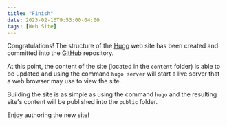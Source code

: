 ```yaml
---
title: "Finish"
date: 2023-02-16T9:53:00-04:00
tags: [Web Site]
---
```

Congratulations!  The structure of the [Hugo](https://gohugo.io/) web site has been created and committed into the [GitHub](https://github.com/) repository.

At this point, the content of the site (located in the `content` folder) is able to be updated and using the command `hugo server` will start a live server that a web browser may use to view the site.

Building the site is as simple as using the command `hugo` and the resulting site's content will be published into the `public` folder.

Enjoy authoring the new site!